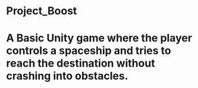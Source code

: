 # Project_Boost

# A Basic Unity game where the player controls a spaceship and tries to reach the destination without crashing into obstacles.
